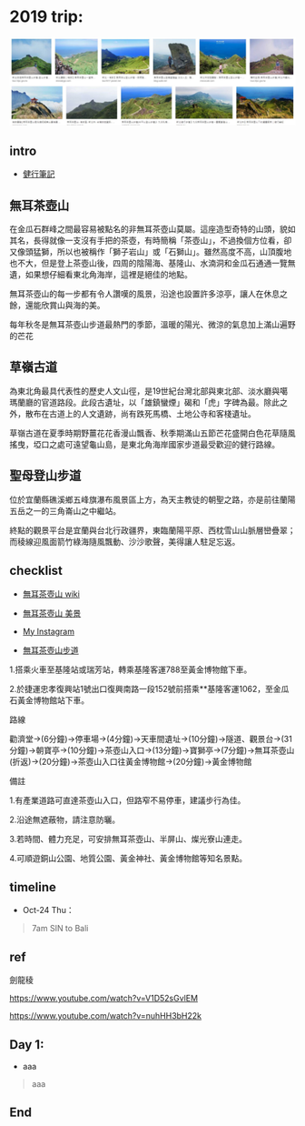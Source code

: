 # 2019 trip:
![f1](https://github.com/HCH1/blog/blob/master/fig/twmt1.JPG)

## intro
- [健行筆記](https://hiking.biji.co/index.php?q=trail&part=10&city=17&zip=%E5%85%A8%E9%83%A8&time=%E5%85%A8%E9%83%A8&level=%E5%85%A8%E9%83%A8&type=%E5%85%A8%E9%83%A8&keyword=)

## 無耳茶壺山 

在金瓜石群峰之間最容易被點名的非無耳茶壺山莫屬。這座造型奇特的山頭，貌如其名，長得就像一支沒有手把的茶壺，有時簡稱「茶壺山」，不過換個方位看，卻又像頭猛獅，所以也被稱作「獅子岩山」或「石獅山」。雖然高度不高，山頂腹地也不大，但是登上茶壺山後，四周的陰陽海、基隆山、水湳洞和金瓜石通通一覽無遺，如果想仔細看東北角海岸，這裡是絕佳的地點。

無耳茶壺山的每一步都有令人讚嘆的風景，沿途也設置許多涼亭，讓人在休息之餘，還能欣賞山與海的美。

每年秋冬是無耳茶壺山步道最熱門的季節，溫暖的陽光、微涼的氣息加上滿山遍野的芒花

## 草嶺古道

為東北角最具代表性的歷史人文山徑，是19世紀台灣北部與東北部、淡水廳與噶瑪蘭廳的官道路段。此段古遺址，以「雄鎮蠻煙」碣和「虎」字碑為最。除此之外，散布在古道上的人文遺跡，尚有跌死馬橋、土地公寺和客棧遺址。

草嶺古道在夏季時期野薑花花香漫山飄香、秋季期滿山五節芒花盛開白色花草隨風搖曳，埡口之處可遠望龜山島，是東北角海岸國家步道最受歡迎的健行路線。

## 聖母登山步道

位於宜蘭縣礁溪鄉五峰旗瀑布風景區上方，為天主教徒的朝聖之路，亦是前往蘭陽五岳之一的三角崙山之中繼站。

終點的觀景平台是宜蘭與台北行政疆界，東臨蘭陽平原、西枕雪山山脈層巒疊翠；而稜線迎風面箭竹綠海隨風飄動、沙沙歌聲，美得讓人駐足忘返。

## checklist
- [無耳茶壺山 wiki](https://www.google.com.tw/search?source=hp&ei=JzIkXMrUB42y9QOcxZ6YAg&q=無耳茶壺山+wiki)
- [無耳茶壺山 美景](https://www.google.com.tw/search?source=hp&ei=JzIkXMrUB42y9QOcxZ6YAg&q=無耳茶壺山+美景)
- [My Instagram](https://www.instagram.com/redbox111)


- [無耳茶壺山步道](https://hiking.biji.co/index.php?q=trail&act=detail&id=400)

1.搭乘火車至基隆站或瑞芳站，轉乘基隆客運788至黃金博物館下車。

2.於捷運忠孝復興站1號出口復興南路一段152號前搭乘**基隆客運1062，至金瓜石黃金博物館站下車。

路線

勸濟堂→(6分鐘)→停車場→(4分鐘)→天車間遺址→(10分鐘)→隧道、觀景台→(31分鐘)→朝寶亭→(10分鐘)→茶壺山入口→(13分鐘)→寶獅亭→(7分鐘)→無耳茶壺山(折返)→(20分鐘)→茶壺山入口往黃金博物館→(20分鐘)→黃金博物館

備註

1.有產業道路可直達茶壺山入口，但路窄不易停車，建議步行為佳。

2.沿途無遮蔽物，請注意防曬。

3.若時間、體力充足，可安排無耳茶壺山、半屏山、燦光寮山連走。

4.可順遊銅山公園、地質公園、黃金神社、黃金博物館等知名景點。

## timeline
- Oct-24 Thu：
> 7am SIN to Bali

## ref

劍龍稜

https://www.youtube.com/watch?v=V1D52sGvlEM

https://www.youtube.com/watch?v=nuhHH3bH22k

## Day 1: 
- aaa
> aaa

## End
